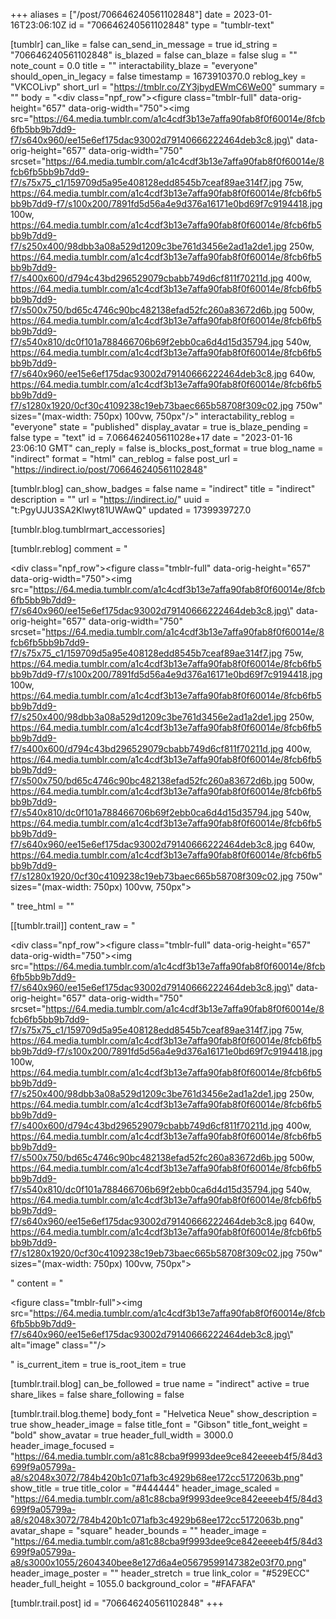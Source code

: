 +++
aliases = ["/post/706646240561102848"]
date = 2023-01-16T23:06:10Z
id = "706646240561102848"
type = "tumblr-text"

[tumblr]
can_like = false
can_send_in_message = true
id_string = "706646240561102848"
is_blazed = false
can_blaze = false
slug = ""
note_count = 0.0
title = ""
interactability_blaze = "everyone"
should_open_in_legacy = false
timestamp = 1673910370.0
reblog_key = "VKCOLivp"
short_url = "https://tmblr.co/ZY3jbydEWmC6We00"
summary = ""
body = "<div class=\"npf_row\"><figure class=\"tmblr-full\" data-orig-height=\"657\" data-orig-width=\"750\"><img src=\"https://64.media.tumblr.com/a1c4cdf3b13e7affa90fab8f0f60014e/8fcb6fb5bb9b7dd9-f7/s640x960/ee15e6ef175dac93002d79140666222464deb3c8.jpg\" data-orig-height=\"657\" data-orig-width=\"750\" srcset=\"https://64.media.tumblr.com/a1c4cdf3b13e7affa90fab8f0f60014e/8fcb6fb5bb9b7dd9-f7/s75x75_c1/159709d5a95e408128edd8545b7ceaf89ae314f7.jpg 75w, https://64.media.tumblr.com/a1c4cdf3b13e7affa90fab8f0f60014e/8fcb6fb5bb9b7dd9-f7/s100x200/7891fd5d56a4e9d376a16171e0bd69f7c9194418.jpg 100w, https://64.media.tumblr.com/a1c4cdf3b13e7affa90fab8f0f60014e/8fcb6fb5bb9b7dd9-f7/s250x400/98dbb3a08a529d1209c3be761d3456e2ad1a2de1.jpg 250w, https://64.media.tumblr.com/a1c4cdf3b13e7affa90fab8f0f60014e/8fcb6fb5bb9b7dd9-f7/s400x600/d794c43bd296529079cbabb749d6cf811f70211d.jpg 400w, https://64.media.tumblr.com/a1c4cdf3b13e7affa90fab8f0f60014e/8fcb6fb5bb9b7dd9-f7/s500x750/bd65c4746c90bc482138efad52fc260a83672d6b.jpg 500w, https://64.media.tumblr.com/a1c4cdf3b13e7affa90fab8f0f60014e/8fcb6fb5bb9b7dd9-f7/s540x810/dc0f101a788466706b69f2ebb0ca6d4d15d35794.jpg 540w, https://64.media.tumblr.com/a1c4cdf3b13e7affa90fab8f0f60014e/8fcb6fb5bb9b7dd9-f7/s640x960/ee15e6ef175dac93002d79140666222464deb3c8.jpg 640w, https://64.media.tumblr.com/a1c4cdf3b13e7affa90fab8f0f60014e/8fcb6fb5bb9b7dd9-f7/s1280x1920/0cf30c4109238c19eb73baec665b58708f309c02.jpg 750w\" sizes=\"(max-width: 750px) 100vw, 750px\"/></figure></div>"
interactability_reblog = "everyone"
state = "published"
display_avatar = true
is_blaze_pending = false
type = "text"
id = 7.066462405611028e+17
date = "2023-01-16 23:06:10 GMT"
can_reply = false
is_blocks_post_format = true
blog_name = "indirect"
format = "html"
can_reblog = false
post_url = "https://indirect.io/post/706646240561102848"

[tumblr.blog]
can_show_badges = false
name = "indirect"
title = "indirect"
description = ""
url = "https://indirect.io/"
uuid = "t:PgyUJU3SA2Klwyt81UWAwQ"
updated = 1739939727.0

[tumblr.blog.tumblrmart_accessories]

[tumblr.reblog]
comment = "<p><div class=\"npf_row\"><figure class=\"tmblr-full\" data-orig-height=\"657\" data-orig-width=\"750\"><img src=\"https://64.media.tumblr.com/a1c4cdf3b13e7affa90fab8f0f60014e/8fcb6fb5bb9b7dd9-f7/s640x960/ee15e6ef175dac93002d79140666222464deb3c8.jpg\" data-orig-height=\"657\" data-orig-width=\"750\" srcset=\"https://64.media.tumblr.com/a1c4cdf3b13e7affa90fab8f0f60014e/8fcb6fb5bb9b7dd9-f7/s75x75_c1/159709d5a95e408128edd8545b7ceaf89ae314f7.jpg 75w, https://64.media.tumblr.com/a1c4cdf3b13e7affa90fab8f0f60014e/8fcb6fb5bb9b7dd9-f7/s100x200/7891fd5d56a4e9d376a16171e0bd69f7c9194418.jpg 100w, https://64.media.tumblr.com/a1c4cdf3b13e7affa90fab8f0f60014e/8fcb6fb5bb9b7dd9-f7/s250x400/98dbb3a08a529d1209c3be761d3456e2ad1a2de1.jpg 250w, https://64.media.tumblr.com/a1c4cdf3b13e7affa90fab8f0f60014e/8fcb6fb5bb9b7dd9-f7/s400x600/d794c43bd296529079cbabb749d6cf811f70211d.jpg 400w, https://64.media.tumblr.com/a1c4cdf3b13e7affa90fab8f0f60014e/8fcb6fb5bb9b7dd9-f7/s500x750/bd65c4746c90bc482138efad52fc260a83672d6b.jpg 500w, https://64.media.tumblr.com/a1c4cdf3b13e7affa90fab8f0f60014e/8fcb6fb5bb9b7dd9-f7/s540x810/dc0f101a788466706b69f2ebb0ca6d4d15d35794.jpg 540w, https://64.media.tumblr.com/a1c4cdf3b13e7affa90fab8f0f60014e/8fcb6fb5bb9b7dd9-f7/s640x960/ee15e6ef175dac93002d79140666222464deb3c8.jpg 640w, https://64.media.tumblr.com/a1c4cdf3b13e7affa90fab8f0f60014e/8fcb6fb5bb9b7dd9-f7/s1280x1920/0cf30c4109238c19eb73baec665b58708f309c02.jpg 750w\" sizes=\"(max-width: 750px) 100vw, 750px\"></figure></div></p>"
tree_html = ""

[[tumblr.trail]]
content_raw = "<p><div class=\"npf_row\"><figure class=\"tmblr-full\" data-orig-height=\"657\" data-orig-width=\"750\"><img src=\"https://64.media.tumblr.com/a1c4cdf3b13e7affa90fab8f0f60014e/8fcb6fb5bb9b7dd9-f7/s640x960/ee15e6ef175dac93002d79140666222464deb3c8.jpg\" data-orig-height=\"657\" data-orig-width=\"750\" srcset=\"https://64.media.tumblr.com/a1c4cdf3b13e7affa90fab8f0f60014e/8fcb6fb5bb9b7dd9-f7/s75x75_c1/159709d5a95e408128edd8545b7ceaf89ae314f7.jpg 75w, https://64.media.tumblr.com/a1c4cdf3b13e7affa90fab8f0f60014e/8fcb6fb5bb9b7dd9-f7/s100x200/7891fd5d56a4e9d376a16171e0bd69f7c9194418.jpg 100w, https://64.media.tumblr.com/a1c4cdf3b13e7affa90fab8f0f60014e/8fcb6fb5bb9b7dd9-f7/s250x400/98dbb3a08a529d1209c3be761d3456e2ad1a2de1.jpg 250w, https://64.media.tumblr.com/a1c4cdf3b13e7affa90fab8f0f60014e/8fcb6fb5bb9b7dd9-f7/s400x600/d794c43bd296529079cbabb749d6cf811f70211d.jpg 400w, https://64.media.tumblr.com/a1c4cdf3b13e7affa90fab8f0f60014e/8fcb6fb5bb9b7dd9-f7/s500x750/bd65c4746c90bc482138efad52fc260a83672d6b.jpg 500w, https://64.media.tumblr.com/a1c4cdf3b13e7affa90fab8f0f60014e/8fcb6fb5bb9b7dd9-f7/s540x810/dc0f101a788466706b69f2ebb0ca6d4d15d35794.jpg 540w, https://64.media.tumblr.com/a1c4cdf3b13e7affa90fab8f0f60014e/8fcb6fb5bb9b7dd9-f7/s640x960/ee15e6ef175dac93002d79140666222464deb3c8.jpg 640w, https://64.media.tumblr.com/a1c4cdf3b13e7affa90fab8f0f60014e/8fcb6fb5bb9b7dd9-f7/s1280x1920/0cf30c4109238c19eb73baec665b58708f309c02.jpg 750w\" sizes=\"(max-width: 750px) 100vw, 750px\"></figure></div></p>"
content = "<p><figure class=\"tmblr-full\"><img src=\"https://64.media.tumblr.com/a1c4cdf3b13e7affa90fab8f0f60014e/8fcb6fb5bb9b7dd9-f7/s640x960/ee15e6ef175dac93002d79140666222464deb3c8.jpg\" alt=\"image\" class=\"\"/></figure></p>"
is_current_item = true
is_root_item = true

[tumblr.trail.blog]
can_be_followed = true
name = "indirect"
active = true
share_likes = false
share_following = false

[tumblr.trail.blog.theme]
body_font = "Helvetica Neue"
show_description = true
show_header_image = false
title_font = "Gibson"
title_font_weight = "bold"
show_avatar = true
header_full_width = 3000.0
header_image_focused = "https://64.media.tumblr.com/a81c88cba9f9993dee9ce842eeeeb4f5/84d3699f9a05799a-a8/s2048x3072/784b420b1c071afb3c4929b68ee172cc5172063b.png"
show_title = true
title_color = "#444444"
header_image_scaled = "https://64.media.tumblr.com/a81c88cba9f9993dee9ce842eeeeb4f5/84d3699f9a05799a-a8/s2048x3072/784b420b1c071afb3c4929b68ee172cc5172063b.png"
avatar_shape = "square"
header_bounds = ""
header_image = "https://64.media.tumblr.com/a81c88cba9f9993dee9ce842eeeeb4f5/84d3699f9a05799a-a8/s3000x1055/2604340bee8e127d6a4e05679599147382e03f70.png"
header_image_poster = ""
header_stretch = true
link_color = "#529ECC"
header_full_height = 1055.0
background_color = "#FAFAFA"

[tumblr.trail.post]
id = "706646240561102848"
+++
